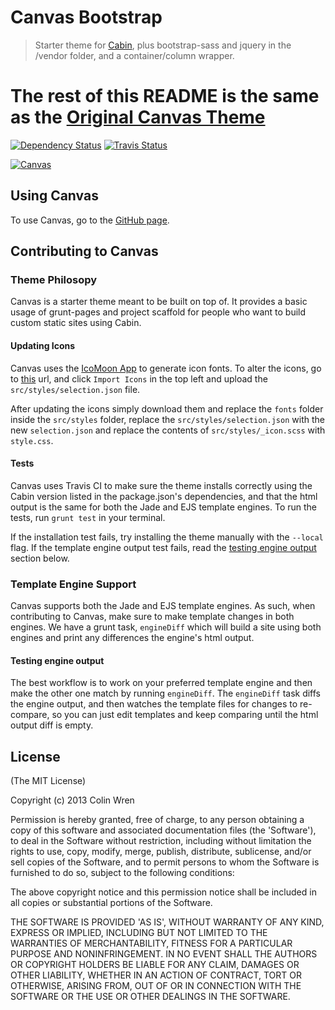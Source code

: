 # Canvas Bootstrap

> Starter theme for [Cabin](http://cabinjs.com), plus bootstrap-sass and jquery in the /vendor folder, and a container/column wrapper.

# The rest of this README is the same as the [Original Canvas Theme](https://github.com/CabinJS/Canvas)

[![Dependency Status](https://gemnasium.com/CabinJS/Canvas.png)](https://gemnasium.com/CabinJS/Canvas) [![Travis Status](https://travis-ci.org/CabinJS/Canvas.png?branch=master)](https://travis-ci.org/CabinJS/Canvas)

[![Canvas](http://i.imgur.com/nLkDQ08.png)](http://cabinjs.github.io/Canvas/)

## Using Canvas

To use Canvas, go to the [GitHub page](http://cabinjs.github.io/Canvas/).

## Contributing to Canvas

### Theme Philosopy

Canvas is a starter theme meant to be built on top of. It provides a basic usage of grunt-pages and project scaffold for people who want to build custom static sites using Cabin.

#### Updating Icons

Canvas uses the [IcoMoon App](http://icomoon.io/app/) to generate icon fonts. To alter the icons, go to [this](http://icomoon.io/app/) url, and click `Import Icons` in the top left and upload the `src/styles/selection.json` file.

After updating the icons simply download them and replace the `fonts` folder inside the `src/styles` folder, replace the `src/styles/selection.json` with the new `selection.json` and replace the contents of `src/styles/_icon.scss` with `style.css`.

#### Tests

Canvas uses Travis CI to make sure the theme installs correctly using the Cabin version listed in the package.json's dependencies, and that the html output is the same for both the Jade and EJS template engines. To run the tests, run `grunt test` in your terminal.

If the installation test fails, try installing the theme manually with the `--local` flag. If the template engine output test fails, read the [testing engine output](#testing-engine-output) section below.

### Template Engine Support

Canvas supports both the Jade and EJS template engines. As such, when contributing to Canvas, make sure to make template changes in both engines. We have a grunt task, `engineDiff` which will build a site using both engines and print any differences the engine's html output.

#### Testing engine output

The best workflow is to work on your preferred template engine and then make the other one match by running `engineDiff`. The `engineDiff` task diffs the engine output, and then watches the template files for changes to re-compare, so you can just edit templates and keep comparing until the html output diff is empty.

## License

(The MIT License)

Copyright (c) 2013 Colin Wren

Permission is hereby granted, free of charge, to any person obtaining
a copy of this software and associated documentation files (the
'Software'), to deal in the Software without restriction, including
without limitation the rights to use, copy, modify, merge, publish,
distribute, sublicense, and/or sell copies of the Software, and to
permit persons to whom the Software is furnished to do so, subject to
the following conditions:

The above copyright notice and this permission notice shall be
included in all copies or substantial portions of the Software.

THE SOFTWARE IS PROVIDED 'AS IS', WITHOUT WARRANTY OF ANY KIND,
EXPRESS OR IMPLIED, INCLUDING BUT NOT LIMITED TO THE WARRANTIES OF
MERCHANTABILITY, FITNESS FOR A PARTICULAR PURPOSE AND NONINFRINGEMENT.
IN NO EVENT SHALL THE AUTHORS OR COPYRIGHT HOLDERS BE LIABLE FOR ANY
CLAIM, DAMAGES OR OTHER LIABILITY, WHETHER IN AN ACTION OF CONTRACT,
TORT OR OTHERWISE, ARISING FROM, OUT OF OR IN CONNECTION WITH THE
SOFTWARE OR THE USE OR OTHER DEALINGS IN THE SOFTWARE.
